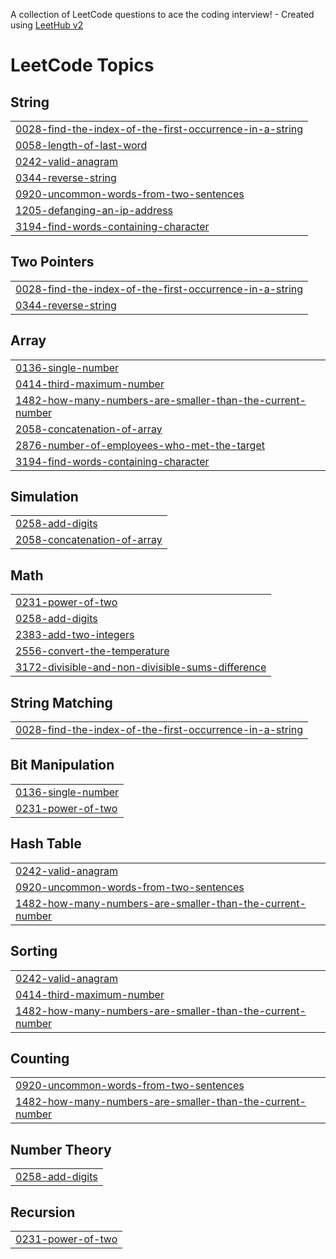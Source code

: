 A collection of LeetCode questions to ace the coding interview! - Created using [LeetHub v2](https://github.com/arunbhardwaj/LeetHub-2.0)
<!---LeetCode Topics Start-->
# LeetCode Topics
## String
|  |
| ------- |
| [0028-find-the-index-of-the-first-occurrence-in-a-string](https://github.com/Azwin-1997/Js_questions_practice/tree/master/0028-find-the-index-of-the-first-occurrence-in-a-string) |
| [0058-length-of-last-word](https://github.com/Azwin-1997/Js_questions_practice/tree/master/0058-length-of-last-word) |
| [0242-valid-anagram](https://github.com/Azwin-1997/Js_questions_practice/tree/master/0242-valid-anagram) |
| [0344-reverse-string](https://github.com/Azwin-1997/Js_questions_practice/tree/master/0344-reverse-string) |
| [0920-uncommon-words-from-two-sentences](https://github.com/Azwin-1997/Js_questions_practice/tree/master/0920-uncommon-words-from-two-sentences) |
| [1205-defanging-an-ip-address](https://github.com/Azwin-1997/Js_questions_practice/tree/master/1205-defanging-an-ip-address) |
| [3194-find-words-containing-character](https://github.com/Azwin-1997/Js_questions_practice/tree/master/3194-find-words-containing-character) |
## Two Pointers
|  |
| ------- |
| [0028-find-the-index-of-the-first-occurrence-in-a-string](https://github.com/Azwin-1997/Js_questions_practice/tree/master/0028-find-the-index-of-the-first-occurrence-in-a-string) |
| [0344-reverse-string](https://github.com/Azwin-1997/Js_questions_practice/tree/master/0344-reverse-string) |
## Array
|  |
| ------- |
| [0136-single-number](https://github.com/Azwin-1997/Js_questions_practice/tree/master/0136-single-number) |
| [0414-third-maximum-number](https://github.com/Azwin-1997/Js_questions_practice/tree/master/0414-third-maximum-number) |
| [1482-how-many-numbers-are-smaller-than-the-current-number](https://github.com/Azwin-1997/Js_questions_practice/tree/master/1482-how-many-numbers-are-smaller-than-the-current-number) |
| [2058-concatenation-of-array](https://github.com/Azwin-1997/Js_questions_practice/tree/master/2058-concatenation-of-array) |
| [2876-number-of-employees-who-met-the-target](https://github.com/Azwin-1997/Js_questions_practice/tree/master/2876-number-of-employees-who-met-the-target) |
| [3194-find-words-containing-character](https://github.com/Azwin-1997/Js_questions_practice/tree/master/3194-find-words-containing-character) |
## Simulation
|  |
| ------- |
| [0258-add-digits](https://github.com/Azwin-1997/Js_questions_practice/tree/master/0258-add-digits) |
| [2058-concatenation-of-array](https://github.com/Azwin-1997/Js_questions_practice/tree/master/2058-concatenation-of-array) |
## Math
|  |
| ------- |
| [0231-power-of-two](https://github.com/Azwin-1997/Js_questions_practice/tree/master/0231-power-of-two) |
| [0258-add-digits](https://github.com/Azwin-1997/Js_questions_practice/tree/master/0258-add-digits) |
| [2383-add-two-integers](https://github.com/Azwin-1997/Js_questions_practice/tree/master/2383-add-two-integers) |
| [2556-convert-the-temperature](https://github.com/Azwin-1997/Js_questions_practice/tree/master/2556-convert-the-temperature) |
| [3172-divisible-and-non-divisible-sums-difference](https://github.com/Azwin-1997/Js_questions_practice/tree/master/3172-divisible-and-non-divisible-sums-difference) |
## String Matching
|  |
| ------- |
| [0028-find-the-index-of-the-first-occurrence-in-a-string](https://github.com/Azwin-1997/Js_questions_practice/tree/master/0028-find-the-index-of-the-first-occurrence-in-a-string) |
## Bit Manipulation
|  |
| ------- |
| [0136-single-number](https://github.com/Azwin-1997/Js_questions_practice/tree/master/0136-single-number) |
| [0231-power-of-two](https://github.com/Azwin-1997/Js_questions_practice/tree/master/0231-power-of-two) |
## Hash Table
|  |
| ------- |
| [0242-valid-anagram](https://github.com/Azwin-1997/Js_questions_practice/tree/master/0242-valid-anagram) |
| [0920-uncommon-words-from-two-sentences](https://github.com/Azwin-1997/Js_questions_practice/tree/master/0920-uncommon-words-from-two-sentences) |
| [1482-how-many-numbers-are-smaller-than-the-current-number](https://github.com/Azwin-1997/Js_questions_practice/tree/master/1482-how-many-numbers-are-smaller-than-the-current-number) |
## Sorting
|  |
| ------- |
| [0242-valid-anagram](https://github.com/Azwin-1997/Js_questions_practice/tree/master/0242-valid-anagram) |
| [0414-third-maximum-number](https://github.com/Azwin-1997/Js_questions_practice/tree/master/0414-third-maximum-number) |
| [1482-how-many-numbers-are-smaller-than-the-current-number](https://github.com/Azwin-1997/Js_questions_practice/tree/master/1482-how-many-numbers-are-smaller-than-the-current-number) |
## Counting
|  |
| ------- |
| [0920-uncommon-words-from-two-sentences](https://github.com/Azwin-1997/Js_questions_practice/tree/master/0920-uncommon-words-from-two-sentences) |
| [1482-how-many-numbers-are-smaller-than-the-current-number](https://github.com/Azwin-1997/Js_questions_practice/tree/master/1482-how-many-numbers-are-smaller-than-the-current-number) |
## Number Theory
|  |
| ------- |
| [0258-add-digits](https://github.com/Azwin-1997/Js_questions_practice/tree/master/0258-add-digits) |
## Recursion
|  |
| ------- |
| [0231-power-of-two](https://github.com/Azwin-1997/Js_questions_practice/tree/master/0231-power-of-two) |
<!---LeetCode Topics End-->